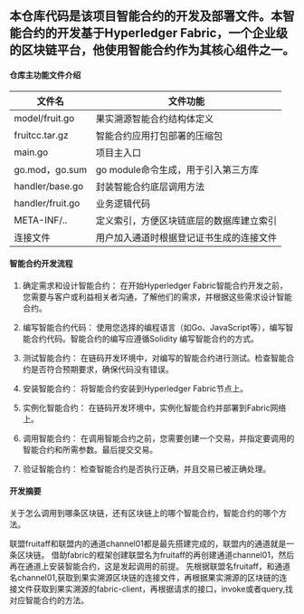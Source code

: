 ## 本仓库代码是该项目智能合约的开发及部署文件。本智能合约的开发基于Hyperledger Fabric，一个企业级的区块链平台，他使用智能合约作为其核心组件之一。

#### 仓库主功能文件介绍
| 文件名  | 文件功能  |
|---|---|
| model/fruit.go  |  果实溯源智能合约结构体定义  |
| fruitcc.tar.gz  | 智能合约应用打包部署的压缩包  |
| main.go  | 项目主入口  |
| go.mod，go.sum  | go module命令生成，用于引入第三方库  |
| handler/base.go  | 封装智能合约底层调用方法  |
| handler/fruit.go  | 业务逻辑代码  |
| META-INF/..  | 定义索引，方便区块链底层的数据库建立索引  |
| 连接文件  | 用户加入通道时根据登记证书生成的连接文件  |


#### 智能合约开发流程


1. 确定需求和设计智能合约：
    在开始Hyperledger Fabric智能合约开发之前，您需要与客户或利益相关者沟通，了解他们的需求，并根据这些需求设计智能合约。


2. 编写智能合约代码：
    使用您选择的编程语言（如Go、JavaScript等），编写智能合约代码。智能合约的编写应遵循Solidity 编写智能合约的方式。


3. 测试智能合约：
    在链码开发环境中，对编写的智能合约进行测试。检查智能合约是否符合预期要求，确保代码没有错误。

4. 安装智能合约：
    将智能合约安装到Hyperledger Fabric节点上。


5. 实例化智能合约：
    在链码开发环境中，实例化智能合约并部署到Fabric网络上。

6. 调用智能合约：
    在调用智能合约之前，您需要创建一个交易，并指定要调用的智能合约和所需参数。最后提交交易。

7. 验证智能合约： 
    检查智能合约是否执行正确，并且交易已被正确处理。

#### 开发摘要



关于怎么调用到哪条区块链，还有区块链上的哪个智能合约，智能合约的哪个方法。

联盟fruitaff和联盟内的通道channel01都是最先搭建完成的，联盟内的通道就是一条区块链。
借助fabric的框架创建联盟名为fruitaff的再创建通道channel01，然后再在通道上安装智能合约，这是发起调用的前提。
先根据联盟名fruitaff，和通道名channel01,获取到果实溯源区块链的连接文件，再根据果实溯源的区块链的连接文件获取到果实溯源的fabric-client，再根据请求的接口，invoke或者query,找对应智能合约的方法。


